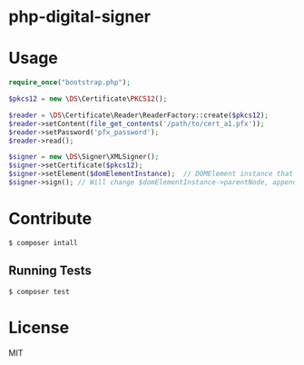 # php-digital-signer

# Usage

```php
require_once("bootstrap.php");

$pkcs12 = new \DS\Certificate\PKCS12();

$reader = \DS\Certificate\Reader\ReaderFactory::create($pkcs12);
$reader->setContent(file_get_contents('/path/to/cert_a1.pfx'));
$reader->setPassword('pfx_password');
$reader->read();

$signer = new \DS\Signer\XMLSigner();
$signer->setCertificate($pkcs12);
$signer->setElement($domElementInstance);  // DOMElement instance that will be signed
$signer->sign(); // Will change $domElementInstance->parentNode, appending "Signature" tag

```

# Contribute

```
$ composer intall
```

## Running Tests
```
$ composer test
```

# License
MIT
